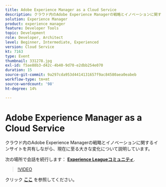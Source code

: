 ```yaml
---
title: Adobe Experience Manager as a Cloud Service
description: クラウド内のAdobe Experience Managerの戦略とイノベーションに関するインサイトを共有しながら、現在に至る大きな変化について説明しています。 このセッションは、Adobe Developers Live Content イベントの一部として配信されました。
solution: Experience Manager
product: experience manager
feature: Developer Tools
topic: Development
role: Developer, Architect
level: Beginner, Intermediate, Experienced
version: Cloud Service
kt: 7163
type: Event
thumbnail: 331278.jpg
exl-id: f5ae88b3-d42c-4b40-9d70-e2dbb254e070
duration: 15
source-git-commit: 9a297cda953d4414131657f9ac84580aea0eabeb
workflow-type: tm+mt
source-wordcount: '98'
ht-degree: 14%

---
```


# Adobe Experience Manager as a Cloud Service

クラウド内のAdobe Experience Managerの戦略とイノベーションに関するインサイトを共有しながら、現在に至る大きな変化について説明しています。

次の場所で会話を続行します： **[Experience Leagueコミュニティ](https://adobe.ly/36Yd3v6)**.

>[!VIDEO](https://video.tv.adobe.com/v/331278/?quality=12&learn=on&hidetitle=true)

クリック **[ここ](/help/adobe-developers-live/assets/experience-manager-as-cloud-service.pdf)** を参照してください。
